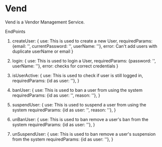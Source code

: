 # Vend
Vend is a Vendor Management Service.

EndPoints
1.  createUser: {
        use: This is used to create a new User,
        requiredParams: {email: '', currentPassword: '', userName: ''},
        error: Can't add users with duplicate userName or email
    }

2.  login: {
        use: This is used to login a User,
        requiredParams: {password: '', userName: ''},
        error: checks for correct credentials
    }

3.  isUserActive: {
        use: This is used to check if user is still logged in,
        requiredParams: {id as user: ''},
    }

4.  banUser: {
        use: This is used to ban a user from using the system
        requiredParams: {id as user: '', reason: ''},
    }

5.  suspendUser: {
        use: This is used to suspend a user from using the system
        requiredParams: {id as user: '', reason: ''},
    }

6.  unBanUser: {
        use: This is used to ban remove a user's ban from the system
        requiredParams: {id as user: ''},
    }

7.  unSuspendUser: {
        use: This is used to ban remove a user's suspension from the system
        requiredParams: {id as user: ''},
    }